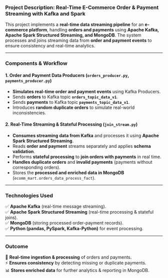 ### **Project Description: Real-Time E-Commerce Order & Payment Streaming with Kafka and Spark**  

This project implements a **real-time data streaming pipeline** for an **e-commerce platform**, handling **orders and payments** using **Apache Kafka, Apache Spark Structured Streaming, and MongoDB**. The system processes and joins streaming data from **order and payment events** to ensure consistency and real-time analytics.  

---

### **Components & Workflow**  

#### 1. **Order and Payment Data Producers** (`orders_producer.py`, `payments_producer.py`)  
- **Simulates real-time order and payment events** using Kafka Producers.  
- Sends **orders** to Kafka topic **`orders_topic_data_v1`**.  
- Sends **payments** to Kafka topic **`payments_topic_data_v1`**.  
- Introduces **random duplicate orders** to simulate real-world inconsistencies.  

#### 2. **Real-Time Streaming & Stateful Processing** (`join_stream.py`)  
- **Consumes streaming data from Kafka** and processes it using **Apache Spark Structured Streaming**.  
- Reads **order and payment** streams separately and applies **schema validation**.  
- Performs **stateful processing** to **join orders with payments** in real time.  
- **Handles duplicate orders** and **invalid payments** (payments without corresponding orders).  
- Stores the **processed and enriched data in MongoDB** (`ecomm_mart.orders_data_process_fact`).  

---

### **Technologies Used**  
✅ **Apache Kafka** (real-time message streaming).  
✅ **Apache Spark Structured Streaming** (real-time processing & stateful joins).  
✅ **MongoDB** (storing processed order-payment records).  
✅ **Python (pandas, PySpark, Kafka-Python)** for event processing.  

---

### **Outcome**  
🚀 **Real-time ingestion & processing** of orders and payments.  
⚡ **Ensures consistency** by detecting missing or duplicate payments.  
📊 **Stores enriched data** for further analytics & reporting in MongoDB.  

